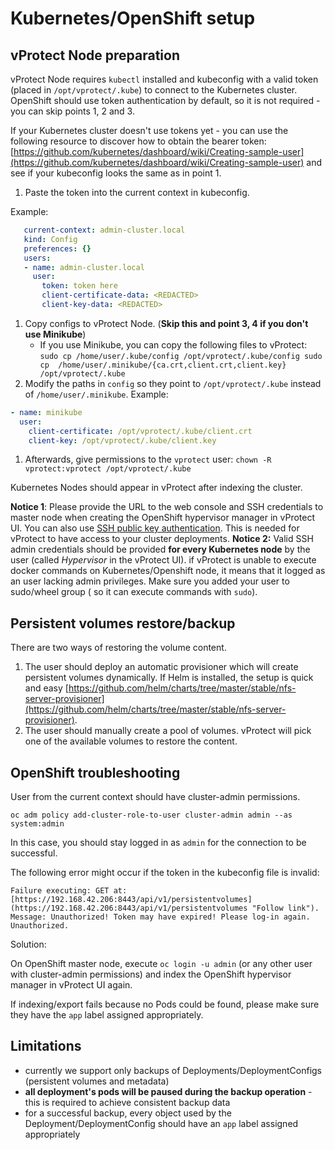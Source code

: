 # Kubernetes/OpenShift setup

## vProtect Node preparation

vProtect Node requires `kubectl` installed and kubeconfig with a valid token \(placed in `/opt/vprotect/.kube`\) to connect to the Kubernetes cluster. OpenShift should use token authentication by default, so it is not required - you can skip points 1, 2 and 3.

If your Kubernetes cluster doesn't use tokens yet - you can use the following resource to discover how to obtain the bearer token: [https://github.com/kubernetes/dashboard/wiki/Creating-sample-user](https://github.com/kubernetes/dashboard/wiki/Creating-sample-user) and see if your kubeconfig looks the same as in point 1.

1. Paste the token into the current context in kubeconfig. 

Example:

```yaml
   current-context: admin-cluster.local
   kind: Config
   preferences: {}
   users:
   - name: admin-cluster.local
     user:
       token: token here
       client-certificate-data: <REDACTED>
       client-key-data: <REDACTED>
```

1. Copy configs to vProtect Node. \(**Skip this and point 3, 4 if you don't use Minikube**\)
   * If you use Minikube, you can copy the following files to vProtect: `sudo cp /home/user/.kube/config /opt/vprotect/.kube/config sudo cp  /home/user/.minikube/{ca.crt,client.crt,client.key} /opt/vprotect/.kube`
2. Modify the paths in `config` so they point to `/opt/vprotect/.kube` instead of `/home/user/.minikube`. Example:

```yaml
- name: minikube
  user:
    client-certificate: /opt/vprotect/.kube/client.crt
    client-key: /opt/vprotect/.kube/client.key
```

1. Afterwards, give permissions to the `vprotect` user: `chown -R vprotect:vprotect /opt/vprotect/.kube`

Kubernetes Nodes should appear in vProtect after indexing the cluster.

**Notice 1**: Please provide the URL to the web console and SSH credentials to master node when creating the OpenShift hypervisor manager in vProtect UI. You can also use [SSH public key authentication](../../install/ssh-public-key-authentication.md). This is needed for vProtect to have access to your cluster deployments. **Notice 2:** Valid SSH admin credentials should be provided **for every Kubernetes node** by the user \(called _Hypervisor_ in the vProtect UI\). if vProtect is unable to execute docker commands on Kubernetes/Openshift node, it means that it logged as an user lacking admin privileges. Make sure you added your user to sudo/wheel group \( so it can execute commands with `sudo`\).

## Persistent volumes restore/backup

There are two ways of restoring the volume content.

1. The user should deploy an automatic provisioner which will create persistent volumes dynamically. If Helm is installed, the setup is quick and easy [https://github.com/helm/charts/tree/master/stable/nfs-server-provisioner](https://github.com/helm/charts/tree/master/stable/nfs-server-provisioner).
2. The user should manually create a pool of volumes. vProtect will pick one of the available volumes to restore the content.

## OpenShift troubleshooting

User from the current context should have cluster-admin permissions.

`oc adm policy add-cluster-role-to-user cluster-admin admin --as system:admin`

In this case, you should stay logged in as `admin` for the connection to be successful.

The following error might occur if the token in the kubeconfig file is invalid:

`Failure executing: GET at: [https://192.168.42.206:8443/api/v1/persistentvolumes](https://192.168.42.206:8443/api/v1/persistentvolumes "Follow link"). Message: Unauthorized! Token may have expired! Please log-in again. Unauthorized.`

Solution:

On OpenShift master node, execute `oc login -u admin` \(or any other user with cluster-admin permissions\) and index the OpenShift hypervisor manager in vProtect UI again.

If indexing/export fails because no Pods could be found, please make sure they have the `app` label assigned appropriately.

## Limitations

* currently we support only backups of Deployments/DeploymentConfigs \(persistent volumes and metadata\)
* **all deployment's pods will be paused during the backup operation** - this is required to achieve consistent backup data
* for a successful backup, every object used by the Deployment/DeploymentConfig should have an `app` label assigned appropriately

